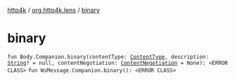 [http4k](../index.md) / [org.http4k.lens](index.md) / [binary](./binary.md)

# binary

`fun Body.Companion.binary(contentType: `[`ContentType`](../org.http4k.core/-content-type/index.md)`, description: `[`String`](https://kotlinlang.org/api/latest/jvm/stdlib/kotlin/-string/index.html)`? = null, contentNegotiation: `[`ContentNegotiation`](-content-negotiation/index.md)` = None): <ERROR CLASS>`
`fun WsMessage.Companion.binary(): <ERROR CLASS>`